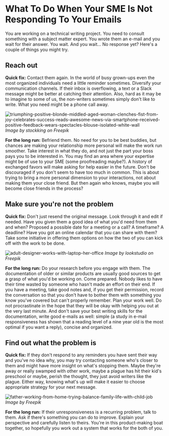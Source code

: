 # What To Do When Your SME Is Not Responding To Your Emails

You are working on a technical writing project. You need to consult something with a subject matter expert. You wrote them an e-mail and you wait for their answer. You wait. And you wait... No response yet? Here's a couple of things you might try.

## Reach out

**Quick fix:** Contact them again. In the world of busy grown-ups even the most organized individuals need a little reminder sometimes. Diversify your communication channels. If their inbox is overflowing, a text or a Slack message might be better at catching their attention. Also, hard as it may be to imagine to some of us, the non-writers sometimes simply don't like to write. What you need might be a phone call away.

![triumphing-positive-blonde-middled-aged-woman-clenches-fist-from-joy-celebrates-success-reads-awesome-news-via-smartphone-received-positive-feedback-wears-spectacles-blouse-isolated-white-wall](triumphing-positive-blonde-middled-aged-woman-clenches-fist-from-joy-celebrates-success-reads-awesome-news-via-smartphone-received-positive-feedback-wears-spectacles-blouse-isolated-white-wall.jpg) 
*Image by stockking on Freepik*

**For the long run:** Befriend them. No need for you to be best buddies, but chances are making your relationship more personal will make the work run smoother. Take interest in what they do, and not just the part your boss pays you to be interested in. You may find an area where your expertise might be of use to your SME (some proofreading maybe?). A history of exchanged favors will make asking for help easier in the future. Don't be discouraged if you don't seem to have too much in common. This is about trying to bring a more personal dimension to your interactions, not about making them your close friend. But then again who knows, maybe you will become close friends in the process?

## Make sure you're not the problem

**Quick fix:** Don't just resend the original message. Look through it and edit if needed. Have you given them a good idea of what you'd need from them and when? Proposed a possible date for a meeting or a call? A timeframe? A deadline? Have you got an online calendar that you can share with them? Take some initiative in offering them options on how the two of you can kick off with the work to be done.

![adult-designer-works-with-laptop-her-office](adult-designer-works-with-laptop-her-office.jpg)
*Image by lookstudio on Freepik*

**For the long run:** Do your research before you engage with them. The documentation of older or similar products are usually good sources to get a grasp of what you'd be working on. Come prepared. Nobody likes to have their time wasted by someone who hasn't made an effort on their end. If you have a meeting, take good notes and, if you get their permission, record the conversation so that you don't have to bother them with something you know you've covered but can't properly remember. Plan your work well. Do not procrastinate in the hope that they will be okay with helping you out at the very last minute. And don't save your best writing skills for the documentation, write good e-mails as well: simple (a study in e-mail responsiveness has shown that a reading level of a nine year old is the most optimal if you want a reply), concise and organized.

## Find out what the problem is

**Quick fix:** If they don't respond to any reminders you have sent their way and you've no idea why, you may try contacting someone who's closer to them and might have more insight on what's stopping them. Maybe they're away or really swamped with other work, maybe a plague has hit their kid's preschool or maybe, perish the thought, they just avoid writers like the plague. Either way, knowing what's up will make it easier to choose appropriate strategy for your next message.

![father-working-from-home-trying-balance-family-life-with-child-job](father-working-from-home-trying-balance-family-life-with-child-job.jpg)
*Image by Freepik*

**For the long run:** If their unresponsiveness is a recurring problem, talk to them. Ask if there's something you can do to improve. Explain your perspective and carefully listen to theirs. You're in this product-making boat together, so hopefully you work out a system that works for the both of you.
